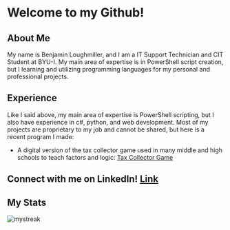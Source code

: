 # Welcome to my Github!

## About Me
My name is Benjamin Loughmiller, and I am a IT Support Technician and CIT Student at BYU-I. My main area of expertise is in PowerShell script creation, but I learning and utilizing programming languages for my personal and professional projects. 

## Experience
Like I said above, my main area of expertise is PowerShell scripting, but I also have experience in c#, python, and web development. 
Most of my projects are proprietary to my job and cannot be shared, but here is a recent program I made:

- A digital version of the tax collector game used in many middle and high schools to teach factors and logic: [Tax Collector Game](https://github.com/benloughmiller/CSE-310-Module1)

## Connect with me on LinkedIn! [Link](https://www.linkedin.com/in/benjamin-loughmiller-2a660325b/)

## My Stats
<img src="https://github-readme-streak-stats.herokuapp.com/?user=benloughmiller&theme=tokyonight" alt="mystreak"/>
